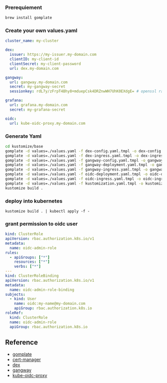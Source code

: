 ### Prerequiement
```bash
brew install gomplate
```

### Create your own values.yaml
```yaml
cluster_name: my-cluster

dex:
  issuer: https://my-issuer.my-domain.com
  clientID: my-client-id
  clientSecret: my-client-password
  url: dex.my-domain.com

gangway:
  url: gangway.my-domain.com
  secret: my-gangway-secret
  sessionkey: rdL7y/zFrpT4Bhy8+mduepCsk4DRZnwWH7UhK0EXdgE= # openssl rand -base64 32

grafana:
  url: grafana.my-domain.com
  secret: my-grafana-secret

oidc:
  url: kube-oidc-proxy.my-domain.com
```
### Generate Yaml

```bash
cd kustomize/base
gomplate -d values=./values.yaml -f dex-config.yaml.tmpl -o dex-config.yaml
gomplate -d values=./values.yaml -f dex-ingress.yaml.tmpl -o dex-ingress.yaml
gomplate -d values=./values.yaml -f gangway-config.yaml.tmpl -o gangway-config.yaml
gomplate -d values=./values.yaml -f gangway-deployment.yaml.tmpl -o gangway-deployment.yaml
gomplate -d values=./values.yaml -f gangway-ingress.yaml.tmpl -o gangway-ingress.yaml
gomplate -d values=./values.yaml -f oidc-deployment.yaml.tmpl -o oidc-deployment.yaml
gomplate -d values=./values.yaml -f oidc-ingress.yaml.tmpl -o oidc-ingress.yaml
gomplate -d values=./values.yaml -f kustomization.yaml.tmpl -o kustomization.yaml
kustomize build .
```

### deploy into kubernetes
```
kustomize build . | kubectl apply -f -
```

### grant permission to oidc user
```yaml
kind: ClusterRole
apiVersion: rbac.authorization.k8s.io/v1
metadata:
  name: oidc-admin-role
rules:
  - apiGroups: ["*"]
    resources: ["*"]
    verbs: ["*"]
---
kind: ClusterRoleBinding
apiVersion: rbac.authorization.k8s.io/v1
metadata:
  name: oidc-admin-role-binding
subjects:
  - kind: User
    name: oidc:my-name@my-domain.com
    apiGroup: rbac.authorization.k8s.io
roleRef:
  kind: ClusterRole
  name: oidc-admin-role
  apiGroup: rbac.authorization.k8s.io
```

## Reference
  - [gomplate](https://github.com/hairyhenderson/gomplate)
  - [cert-manager](https://github.com/jetstack/cert-manager)
  - [dex](https://github.com/dexidp/dex)
  - [gangway](https://github.com/heptiolabs/gangway)
  - [kube-oidc-proxy](https://github.com/jetstack/kube-oidc-proxy)
